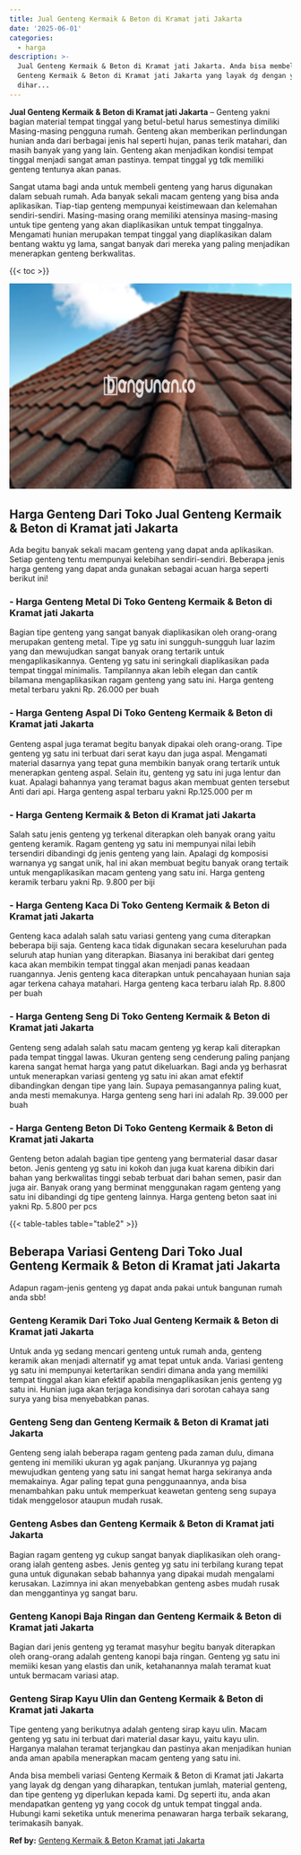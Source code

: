 ```yaml
---
title: Jual Genteng Kermaik & Beton di Kramat jati Jakarta
date: '2025-06-01'
categories:
  - harga
description: >-
  Jual Genteng Kermaik & Beton di Kramat jati Jakarta. Anda bisa membeli variasi
  Genteng Kermaik & Beton di Kramat jati Jakarta yang layak dg dengan yang
  dihar...
---
```


**Jual Genteng Kermaik & Beton di Kramat jati Jakarta** – Genteng yakni bagian material tempat tinggal yang betul-betul harus semestinya dimiliki Masing-masing pengguna rumah. Genteng akan memberikan perlindungan hunian anda dari berbagai jenis hal seperti hujan, panas terik matahari, dan masih banyak yang yang lain. Genteng akan menjadikan kondisi tempat tinggal menjadi sangat aman pastinya. tempat tinggal yg tdk memiliki genteng tentunya akan panas.

Sangat utama bagi anda untuk membeli genteng yang harus digunakan dalam sebuah rumah. Ada banyak sekali macam genteng yang bisa anda aplikasikan. Tiap-tiap genteng mempunyai keistimewaan dan kelemahan sendiri-sendiri. Masing-masing orang memiliki atensinya masing-masing untuk tipe genteng yang akan diaplikasikan untuk tempat tinggalnya. Mengamati hunian merupakan tempat tinggal yang diaplikasikan dalam bentang waktu yg lama, sangat banyak dari mereka yang paling menjadikan menerapkan genteng berkwalitas.

{{< toc >}}

![Jual Genteng Kermaik & Beton di Kramat jati Jakarta](/images/genteng-minimalis-murah11.png)

## Harga Genteng Dari Toko Jual Genteng Kermaik & Beton di Kramat jati Jakarta

Ada begitu banyak sekali macam genteng yang dapat anda aplikasikan. Setiap genteng tentu mempunyai kelebihan sendiri-sendiri. Beberapa jenis harga genteng yang dapat anda gunakan sebagai acuan harga seperti berikut ini!

### \- Harga Genteng Metal Di Toko Genteng Kermaik & Beton di Kramat jati Jakarta

Bagian tipe genteng yang sangat banyak diaplikasikan oleh orang-orang merupakan genteng metal. Tipe yg satu ini sungguh-sungguh luar lazim yang dan mewujudkan sangat banyak orang tertarik untuk mengaplikasikannya. Genteng yg satu ini seringkali diaplikasikan pada tempat tinggal minimalis. Tampilannya akan lebih elegan dan cantik bilamana mengaplikasikan ragam genteng yang satu ini. Harga genteng metal terbaru yakni Rp. 26.000 per buah

### \- Harga Genteng Aspal Di Toko Genteng Kermaik & Beton di Kramat jati Jakarta

Genteng aspal juga teramat begitu banyak dipakai oleh orang-orang. Tipe genteng yg satu ini terbuat dari serat kayu dan juga aspal. Mengamati material dasarnya yang tepat guna membikin banyak orang tertarik untuk menerapkan genteng aspal. Selain itu, genteng yg satu ini juga lentur dan kuat. Apalagi bahannya yang teramat bagus akan membuat genten tersebut Anti dari api. Harga genteng aspal terbaru yakni Rp.125.000 per m

### \- Harga Genteng Kermaik & Beton di Kramat jati Jakarta

Salah satu jenis genteng yg terkenal diterapkan oleh banyak orang yaitu genteng keramik. Ragam genteng yg satu ini mempunyai nilai lebih tersendiri dibandingi dg jenis genteng yang lain. Apalagi dg komposisi warnanya yg sangat unik, hal ini akan membuat begitu banyak orang tertaik untuk mengaplikasikan macam genteng yang satu ini. Harga genteng keramik terbaru yakni Rp. 9.800 per biji

### \- Harga Genteng Kaca Di Toko Genteng Kermaik & Beton di Kramat jati Jakarta

Genteng kaca adalah salah satu variasi genteng yang cuma diterapkan beberapa biji saja. Genteng kaca tidak digunakan secara keseluruhan pada seluruh atap hunian yang diterapkan. Biasanya ini berakibat dari genteg kaca akan membikin tempat tinggal akan menjadi panas keadaan ruangannya. Jenis genteng kaca diterapkan untuk pencahayaan hunian saja agar terkena cahaya matahari. Harga genteng kaca terbaru ialah Rp. 8.800 per buah

### \- Harga Genteng Seng Di Toko Genteng Kermaik & Beton di Kramat jati Jakarta

Genteng seng adalah salah satu macam genteng yg kerap kali diterapkan pada tempat tinggal lawas. Ukuran genteng seng cenderung paling panjang karena sangat hemat harga yang patut dikeluarkan. Bagi anda yg berhasrat untuk menerapkan variasi genteng yg satu ini akan amat efektif dibandingkan dengan tipe yang lain. Supaya pemasangannya paling kuat, anda mesti memakunya. Harga genteng seng hari ini adalah Rp. 39.000 per buah

### \- Harga Genteng Beton Di Toko Genteng Kermaik & Beton di Kramat jati Jakarta

Genteng beton adalah bagian tipe genteng yang bermaterial dasar dasar beton. Jenis genteng yg satu ini kokoh dan juga kuat karena dibikin dari bahan yang berkwalitas tinggi sebab terbuat dari bahan semen, pasir dan juga air. Banyak orang yang berminat menggunakan ragam genteng yang satu ini dibandingi dg tipe genteng lainnya. Harga genteng beton saat ini yakni Rp. 5.800 per pcs

{{< table-tables table="table2" >}}

## Beberapa Variasi Genteng Dari Toko Jual Genteng Kermaik & Beton di Kramat jati Jakarta

Adapun ragam-jenis genteng yg dapat anda pakai untuk bangunan rumah anda sbb!

### Genteng Keramik Dari Toko Jual Genteng Kermaik & Beton di Kramat jati Jakarta

Untuk anda yg sedang mencari genteng untuk rumah anda, genteng keramik akan menjadi alternatif yg amat tepat untuk anda. Variasi genteng yg satu ini mempunyai ketertarikan sendiri dimana anda yang memiliki tempat tinggal akan kian efektif apabila mengaplikasikan jenis genteng yg satu ini. Hunian juga akan terjaga kondisinya dari sorotan cahaya sang surya yang bisa menyebabkan panas.

### Genteng Seng dan Genteng Kermaik & Beton di Kramat jati Jakarta

Genteng seng ialah beberapa ragam genteng pada zaman dulu, dimana genteng ini memiliki ukuran yg agak panjang. Ukurannya yg pajang mewujudkan genteng yang satu ini sangat hemat harga sekiranya anda memakainya. Agar paling tepat guna penggunaannya, anda bisa menambahkan paku untuk memperkuat keawetan genteng seng supaya tidak menggelosor ataupun mudah rusak.

### Genteng Asbes dan Genteng Kermaik & Beton di Kramat jati Jakarta

Bagian ragam genteng yg cukup sangat banyak diaplikasikan oleh orang-orang ialah genteng asbes. Jenis genteg yg satu ini terbilang kurang tepat guna untuk digunakan sebab bahannya yang dipakai mudah mengalami kerusakan. Lazimnya ini akan menyebabkan genteng asbes mudah rusak dan menggantinya yg sangat baru.

### Genteng Kanopi Baja Ringan dan Genteng Kermaik & Beton di Kramat jati Jakarta

Bagian dari jenis genteng yg teramat masyhur begitu banyak diterapkan oleh orang-orang adalah genteng kanopi baja ringan. Genteng yg satu ini memiiki kesan yang elastis dan unik, ketahanannya malah teramat kuat untuk bermacam variasi atap.

### Genteng Sirap Kayu Ulin dan Genteng Kermaik & Beton di Kramat jati Jakarta

Tipe genteng yang berikutnya adalah genteng sirap kayu ulin. Macam genteng yg satu ini terbuat dari material dasar kayu, yaitu kayu ulin. Harganya malahan teramat terjangkau dan pastinya akan menjadikan hunian anda aman apabila menerapkan macam genteng yang satu ini.

Anda bisa membeli variasi Genteng Kermaik & Beton di Kramat jati Jakarta yang layak dg dengan yang diharapkan, tentukan jumlah, material genteng, dan tipe genteng yg diperlukan kepada kami. Dg seperti itu, anda akan mendapatkan genteng yg yang cocok dg untuk tempat tinggal anda. Hubungi kami seketika untuk menerima penawaran harga terbaik sekarang, terimakasih banyak.

**Ref by:**  [Genteng Kermaik & Beton  Kramat jati Jakarta](https://id.wikipedia.org/wiki/Genteng)
